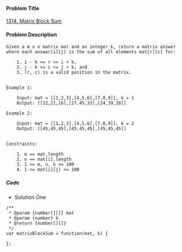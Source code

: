 #### Problem Title

[1314. Matrix Block Sum](https://leetcode.com/problems/matrix-block-sum/)

#### Problem Description

```
Given a m x n matrix mat and an integer k, return a matrix answer where each answer[i][j] is the sum of all elements mat[r][c] for:

    1. i - k <= r <= i + k,
    2. j - k <= c <= j + k, and
    3. (r, c) is a valid position in the matrix.
 

Example 1:

    Input: mat = [[1,2,3],[4,5,6],[7,8,9]], k = 1
    Output: [[12,21,16],[27,45,33],[24,39,28]]

Example 2:

    Input: mat = [[1,2,3],[4,5,6],[7,8,9]], k = 2
    Output: [[45,45,45],[45,45,45],[45,45,45]]
 

Constraints:

    1. m == mat.length
    2. n == mat[i].length
    3. 1 <= m, n, k <= 100
    4. 1 <= mat[i][j] <= 100
```

##### Code

- Solution One

```
/**
 * @param {number[][]} mat
 * @param {number} k
 * @return {number[][]}
 */
var matrixBlockSum = function(mat, k) {
    
};
```
